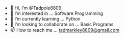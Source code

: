 - 👋 Hi, I’m @Tadpole8809
- 👀 I’m interested in ... Software Programming
- 🌱 I’m currently learning ... Python
- 💞️ I’m looking to collaborate on ... Basic Programs
- 📫 How to reach me ... tadmarkley8809@gmail.com

<!---
Tadpole8809/Tadpole8809 is a ✨ special ✨ repository because its `README.md` (this file) appears on your GitHub profile.
You can click the Preview link to take a look at your changes.
--->
